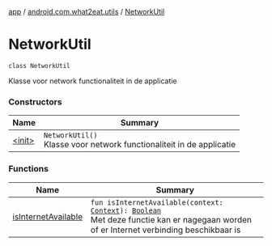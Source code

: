 [app](../../index.md) / [android.com.what2eat.utils](../index.md) / [NetworkUtil](./index.md)

# NetworkUtil

`class NetworkUtil`

Klasse voor network functionaliteit in de applicatie

### Constructors

| Name | Summary |
|---|---|
| [&lt;init&gt;](-init-.md) | `NetworkUtil()`<br>Klasse voor network functionaliteit in de applicatie |

### Functions

| Name | Summary |
|---|---|
| [isInternetAvailable](is-internet-available.md) | `fun isInternetAvailable(context: `[`Context`](https://developer.android.com/reference/android/content/Context.html)`): `[`Boolean`](https://kotlinlang.org/api/latest/jvm/stdlib/kotlin/-boolean/index.html)<br>Met deze functie kan er nagegaan worden of er Internet verbinding beschikbaar is |
